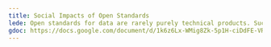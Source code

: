 ```yaml
---
title: Social Impacts of Open Standards
lede: Open standards for data are rarely purely technical products. Successful standards engage with many stakeholders, from the people and organisations directly involved in developing the open standards to those who are impacted by them.
gdoc: https://docs.google.com/document/d/1k6z6Lx-WMig8Zk-5p1H-ciDdFE-VRIzoKq-BFOGcb_A/edit
---
```

